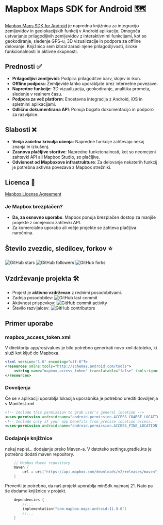 # Mapbox Maps SDK for Android 🗺️

[Mapbox Maps SDK for Android](https://github.com/mapbox/mapbox-maps-android) je napredna knjižnica za integracijo zemljevidov in geolokacijskih funkcij v Android aplikacije. Omogoča ustvarjanje prilagodljivih zemljevidov z interaktivnimi funkcijami, kot so geokodiranje, sledenje GPS-u, 3D vizualizacije in podpora za offline delovanje. Knjižnico sem izbral zaradi njene prilagodljivosti, široke funkcionalnosti in aktivne skupnosti.

## Prednosti ✅

- **Prilagodljivi zemljevidi**: Podpira prilagoditve barv, slojev in ikon.
- **Offline podpora**: Zemljevide lahko uporabljate brez internetne povezave.
- **Napredne funkcije**: 3D vizualizacija, geokodiranje, analitika prometa, sledenje v realnem času.
- **Podpora za več platform**: Enostavna integracija z Android, iOS in spletnimi aplikacijami.
- **Odlično dokumentirana API**: Ponuja bogato dokumentacijo in podporo za razvijalce.

## Slabosti ❌

- **Večja začetna krivulja učenja**: Napredne funkcije zahtevajo nekaj znanja in izkušenj.
- **Zasnova plačljive storitve**: Napredne funkcionalnosti, kot so neomejeni zahtevki API ali Mapbox Studio, so plačljive.
- **Odvisnost od Mapboxove infrastrukture**: Za delovanje nekaterih funkcij je potrebna aktivna povezava z Mapbox strežniki.

## Licenca 📜

[Mapbox License Agreement](https://www.mapbox.com/legal/tos)

### Je Mapbox brezplačen?

- **Da, za osnovno uporabo**. Mapbox ponuja brezplačen dostop za manjše projekte z omejenimi zahtevki API.
- Za komercialno uporabo ali večje projekte se zahteva plačljiva naročnina.

## Število zvezdic, sledilcev, forkov ⭐

![GitHub stars](https://img.shields.io/github/stars/mapbox/mapbox-maps-android?style=social)
![GitHub followers](https://img.shields.io/github/followers/mapbox?style=social)
![GitHub forks](https://img.shields.io/github/forks/mapbox/mapbox-maps-android?style=social)

## Vzdrževanje projekta 🛠️

- Projekt je **aktivno vzdrževan** z rednimi posodobitvami.
- Zadnja posodobitev: ![GitHub last commit](https://img.shields.io/github/last-commit/mapbox/mapbox-maps-android)
- Aktivnost prispevkov: ![GitHub commit activity](https://img.shields.io/github/commit-activity/m/mapbox/mapbox-maps-android)
- Število razvijalcev: ![GitHub contributors](https://img.shields.io/github/contributors/mapbox/mapbox-maps-android)

## Primer uporabe

### mapbox_access_token.xml
V direktoriju app/res/values je bilo potrebno generirati novo xml datoteko, ki služi kot ključ do Mapboxa.
```xml
<?xml version="1.0" encoding="utf-8"?>
<resources xmlns:tools="http://schemas.android.com/tools">
    <string name="mapbox_access_token" translatable="false" tools:ignore="UnusedResources">pk.YOUR_MAPBOX_ACCESS_TOKEN</string>
</resources>
```
### Dovoljenja
Če se v aplikaciji uporablja lokacija uporabnika je potrebno urediti dovoljenja v Manifest.xml
```xml
<!-- Include this permission to grab user's general location -->
<uses-permission android:name="android.permission.ACCESS_COARSE_LOCATION" />
<!-- Include only if your app benefits from precise location access. -->
<uses-permission android:name="android.permission.ACCESS_FINE_LOCATION" />
```

### Dodajanje knjižnice
nekaj napisi... dodajanje preko Maven-a. V datoteko settings.gradle.kts je potrebno dodati maven repository.
```kotlin
    // Mapbox Maven repository
    maven {
        url = uri("https://api.mapbox.com/downloads/v2/releases/maven")
    }
```
Preveriti je potrebno, da naš projekt uporablja minSdk najmanj 21.
Nato pa še dodamo knjižnico v projekt.
```kotlin
    dependencies {
        //...
        implementation("com.mapbox.maps:android:11.9.0")
        //...
    }
```
